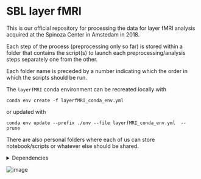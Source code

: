 
# SBL layer fMRI

This is our official repository for processing the data for layer fMRI analysis acquired at the Spinoza Center in Amstedam in 2018.

Each step of the process (preprocessing only so far) is stored within a folder that contains the script(s) to launch each preprocessing/analysis steps separately one from the other.

Each folder name is preceded by a number indicating which the order in which the scripts should be run.

The `layerfMRI` conda environment can be recreated locally with

```
conda env create -f layerfMRI_conda_env.yml
```
or updated with 
```
conda env update --prefix ./env --file layerfMRI_conda_env.yml  --prune
```

There are also personal folders where each of us can store notebook/scripts or whatever else should be shared.

<details>
<summary>Dependencies</summary>

- [nighres](https://nighres.readthedocs.io/en/latest/)
- [fsl](https://fsl.fmrib.ox.ac.uk/fsl/fslwiki)
- [AFNI](https://afni.nimh.nih.gov/)
- [pandoc](https://pandoc.org/installing.html)
- [ANTsPy](https://github.com/ANTsX/ANTsPy) ([documentation](https://antspyx.readthedocs.io/en/latest/))

</details>



![image](https://cdn.pixabay.com/photo/2015/11/23/13/52/stones-1058365_960_720.jpg)
